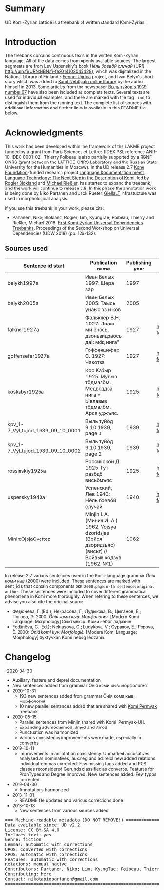 # Summary

UD Komi-Zyrian Lattice is a treebank of written standard Komi-Zyrian. 

# Introduction

The treebank contains continuous texts in the written Komi-Zyrian language. All of the data comes from openly available sources. The largest segments are from Lev Uspenskiy's book *Нёль боевӧй случай* (URN http://urn.fi/URN:NBN:fi-fe2014102045428), which was digitalized in the National Library of Finland's [Fenno-Ugrica](https://fennougrica.kansalliskirjasto.fi/) project, and Ivan Belyx's short story which was added to [Komi Nebögain online library](http://komikyv.org) by the author himself in 2013. Some articles from the newspaper [Выль туйӧд's 1939 number 67](http://urn.fi/URN:NBN:fi-fe201802013020) have also been included as complete texts. Several texts are used for individual examples, and these are marked with the tag `-ind`, to distinguish them from the running text. The complete list of sources with additional information and further links is available in this README file below.

# Acknowledgments

This work has been developed within the framework of the LAKME project funded by a grant from Paris Sciences et Lettres (IDEX PSL reference ANR-10-IDEX-0001-02). Thierry Poibeau is also partially supported by a RGNF-CNRS (grant between the LATTICE-CNRS Laboratory and the Russian State University for the Humanities in Moscow). In the UD release 2.7 [Kone Foundation](https://koneensaatio.fi/en/)-funded research project [Language Documentation meets Language Technology: The Next Step in the Description of Komi](langdoc.github.io/IKDP-2), led by [Rogier Blokland](https://katalog.uu.se/profile/?id=N14-1060) and [Michael Rießler](https://uefconnect.uef.fi/en/person/michael.riesler/), has started to expand the treebank, and the work will continue to release 2.8. In this phase the annotation work is being done by Niko Partanen and Jack Rueter. [GiellaLT](https://giellalt.uit.no/lang-kpv) infrastucture was used in morphological analysis.

If you use this treebank in your work, please cite:

- Partanen, Niko; Blokland, Rogier; Lim, KyungTae; Poibeau, Thierry and Rießler, Michael 2018: [First Komi-Zyrian Universal Dependencies Treebanks](http://universaldependencies.org/udw18/PDFs/28_Paper.pdf). Proceedings of the Second Workshop on Universal Dependencies (UDW 2018) (pp. 126-132).

## Sources used

| Sentence id start | Publication name | Publishing year | Link to Fenno-Ugrica | Link to Komi Nebögain | 
|-------------------------------------------------------------------------------|---------------------------------------------------------------------------------|------------------------------------------|--------------------------------------------------------------|-----------------------------------------------------------------------------------------------------------------------------------------------| 
| belykh1997a | Иван Белых 1997: Шера зэр | 1997 | | http://komikyv.org/kpv/content/шера-зэр | 
| belykh2005a | Иван Белых 2005: Таысь унаыс оз и ков | 2005 | | http://komikyv.org/kpv/node/26865 | 
| falkner1927a | Фалькнер В.Н. 1927: Лоам ми ёнӧсь, дзоньвидзаӧсь да!: мӧд нига" | 1927 | http://urn.fi/URN:NBN:fi-fe2014102045431 | http://komikyv.org/kpv/contents/loam-mi-yonos-dzonvidzaos-da | |
| goffensefer1927a | Гоффеншефер С. 1927: Чакотка | 1927 | http://urn.fi/URN:NBN:fi-fe201604159701 | http://komikyv.org/kpv/contents/chahotka |  
| koskabyr1925a | Кос Кабыр 1925: Мувыв тӧдмалӧм. Медводдза нига = Ывлавыв тӧдмалӧм. Арся уджъяс. | 1925 | http://urn.fi/URN:NBN:fi-fe2014070132058 | http://komikyv.org/kpv/contents/yvlavyv-todmalom-1 | 
| kpv_1-7_Vyl_tujod_1939_09_10_0001 | Выль туйӧд 9.10.1939, page 1 | 1939 | http://urn.fi/URN:NBN:fi-fe201802013020 | | | 
| kpv_1-7_Vyl_tujod_1939_09_10_0002 | Выль туйӧд 9.10.1939, page 2 | 1939 | http://urn.fi/URN:NBN:fi-fe201802013020 | | | 
| rossinskiy1925a | Российскӧй Д. 1925: Гут разӧдӧ висьӧмъяс | 1925 | http://urn.fi/URN:NBN:fi-fe2014070332096 | http://komikyv.org/kpv/content/гут-разӧдӧ-висьӧмъяс | 
| uspensky1940a | Успенский, Лев 1940: Нёль боевӧй случай | 1940 | http://urn.fi/URN:NBN:fi-fe2014102045428 | | | 
| Minin:OjsjaCvettez | Minjin I. A. (Минин И. А.) 1962. Vojsya dzoridzjas (Войся дзоридзьяс) (висьт) // Войвыв кодзув (1962. №1) | 1962 | | http://komikyv.org/kpv/node/31062 |

In release 2.7 various sentences used in the Komi-language grammar *Ӧнія коми кыв* (2000) were included. These sentences are marked with sent_id's that contain components `OKK:2000:page:n-th sentence:original author`. These sentences were included to cover different grammatical phenomena in Komi more thoroughly. When refering to these sentences, we advise you also cite the original source:

- Федюнёва, Г. (Ed.); Некрасова, Г.; Лудыкова, В.; Цыпанов, Е.; Попова, Э. 2000: *Ӧнія коми кыв: Морфология.* [Modern Komi Language: Morphology] Сыктывкар: Коми небӧг лэдзанін. 
- Fedûnëva, G. (Ed.); Nekrasova, G.; Ludykova, V.; Cypanov, E.; Popova, È. 2000: *Ӧnìâ komi kyv: Morfologiâ.* [Modern Komi Language: Morphology] Syktyvkar: Komi nebӧg lèdzanіn. 


# Changelog

-2020-04-30
  - Auxiliary, feature and deprel documentation
  - New sentences added from grammar Ӧнія коми кыв: морфология
- 2020-10-31
  - 193 new sentences added from grammar Ӧнія коми кыв: морфология
  - 10 new parallel sentences added that are shared with [Komi Permyak](https://github.com/UniversalDependencies/UD_Komi_Permyak-UH) treebank
- 2020-05-15
  - Parallel sentences from Minjin shared with Komi_Permyak-UH.
  - Expanding advmod:mmod, :lmod and :tmod.
  - Punctuation was harmonized
  - Various consistency improvements were made, especially in converbs
- 2019-10-11
  - Improvements in annotation consistency: Unmarked accusatives analysed as nominatives, aux:neg and acl:relcl new added relations. Individual lemmas corrected. Few missing tags added and POS classes reconsidered Gerunds classified as converbs. Features for PronTypes and Degree improved. New sentences added. Few typos corrected.
- 2019-04-30
    - Annotations harmonized
- 2018-11-01
  - README file updated and various corrections done
- 2018-10-18
  - New sentences from various sources added

<pre>
=== Machine-readable metadata (DO NOT REMOVE!) ================================
Data available since: UD v2.2
License: CC BY-SA 4.0
Includes text: yes
Genre: fiction
Lemmas:	automatic with corrections
UPOS: converted with corrections
XPOS: automatic with corrections
Features: automatic with corrections
Relations: manual native
Contributors: Partanen, Niko; Lim, KyungTae; Poibeau, Thierry; Rueter, Jack
Contributing: here
Contact: nikotapiopartanen@gmail.com
===============================================================================
</pre>
